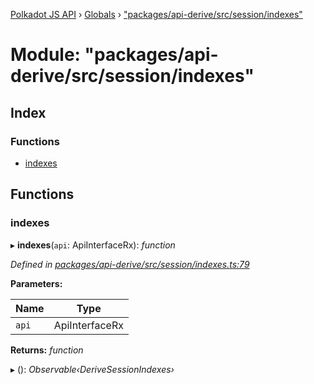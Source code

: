 [Polkadot JS API](../README.md) › [Globals](../globals.md) › ["packages/api-derive/src/session/indexes"](_packages_api_derive_src_session_indexes_.md)

# Module: "packages/api-derive/src/session/indexes"

## Index

### Functions

* [indexes](_packages_api_derive_src_session_indexes_.md#indexes)

## Functions

###  indexes

▸ **indexes**(`api`: ApiInterfaceRx): *function*

*Defined in [packages/api-derive/src/session/indexes.ts:79](https://github.com/polkadot-js/api/blob/9d1af1eae/packages/api-derive/src/session/indexes.ts#L79)*

**Parameters:**

Name | Type |
------ | ------ |
`api` | ApiInterfaceRx |

**Returns:** *function*

▸ (): *Observable‹DeriveSessionIndexes›*
